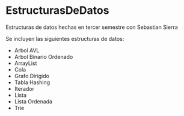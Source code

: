 # EstructurasDeDatos
Estructuras de datos hechas en tercer semestre con Sebastian Sierra

Se incluyen las siguientes estructuras de datos:

<ul>
<li>Arbol AVL</li>
<li>Arbol Binario Ordenado</li>
<li>ArrayList</li>
<li>Cola</li>
<li>Grafo Dirigido</li>
<li>Tabla Hashing</li>
<li>Iterador</li>
<li>Lista</li>
<li>Lista Ordenada</li>
<li>Trie</li>
</ul>
